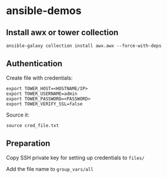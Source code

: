 # ansible-demos

## Install awx or tower collection

```
ansible-galaxy collection install awx.awx --force-with-deps
```

## Authentication

Create file with credentials:

```
export TOWER_HOST=<HOSTNAME/IP>
export TOWER_USERNAME=admin
export TOWER_PASSWORD=<PASSWORD>
export TOWER_VERIFY_SSL=false
```

Source it:

```
source cred_file.txt
```

## Preparation

Copy SSH private key for setting up credentials to `files/`

Add the file name to `group_vars/all`
